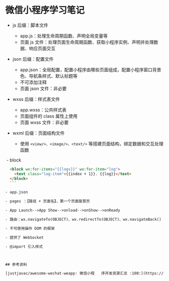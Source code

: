 # 微信小程序学习笔记

- js 后缀：脚本文件

  - app.js：处理生命周期函数、声明全局变量等
  - 页面 js 文件：处理页面生命周期函数、获取小程序实例、声明并处理数据、响应页面交互

- json 后缀：配置文件

  - app.json：全局配置，配置小程序由哪些页面组成，配置小程序窗口背景色、导航条样式、默认标题等
  - 不可添加注释
  - 页面 json 文件：非必要

- wxss 后缀：样式表文件

  - app.wxss：公共样式表
  - 页面组件的 class 属性上使用
  - 页面 wxss 文件：非必要

- wxml 后缀：页面结构文件

  - 使用 `<view/>、<image/>、<text/>` 等搭建页面结构，绑定数据和交互处理函数

  - block
  ```html
    <block wx:for-items="{{logs}}" wx:for-item="log">
      <text class="log-item">{{index + 1}}. {{log}}</text> 
    </block>
    ```

- app.json

  - pages ：【路径 + 页面名】，第一个页面是首页

- App Launch-->App Show-->onload-->onShow-->onReady

- 路由：wx.navigateTo(OBJECT)、wx.redirectTo(OBJECT)、wx.navigateBack()

- 不可使用操作 DOM 的框架

- 提供了 WebSocket

- @import 引入样式



## 参考资料

[justjavac/awesome-wechat-weapp: 微信小程	序开发资源汇总 :100:](https://github.com/justjavac/awesome-wechat-weapp)
